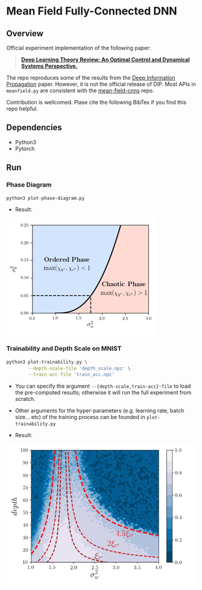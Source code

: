 # Mean Field Fully-Connected DNN

## Overview
Official experiment implementation of the following paper:
> [**Deep Learning Theory Review: An Optimal Control and Dynamical Systems Perspective.**](https://arxiv.org/pdf/1908.10920.pdf)

<!-- by Guan-Horng Liu and  Evangelos A. Theodorou,  -->
The repo reproduces some of the results from the [Deep Information Propagation](https://arxiv.org/pdf/1611.01232.pdf) paper. However, it is not the official release of DIP. Most APIs in `meanfield.py` are consistent with the [mean-field-cnns](https://github.com/brain-research/mean-field-cnns) repo.

Contribution is wellcomed. Plase cite the following BibTex if you find this repo helpful.


## Dependencies

- Python3
- Pytorch

## Run
### Phase Diagram
``` bash
python3 plot-phase-diagram.py
```
- Result:

![](fig/phase_diagram.png)

### Trainability and Depth Scale on MNIST
``` bash
python3 plot-trainability.py \
        --depth-scale-file 'depth_scale.npz' \
        --train-acc-file 'train_acc.npz'
```
- You can specify the argument `--{depth-scale,train-acc}-file` to load the pre-computed results; otherwise it will run the full experiment from scratch. 
- Other arguments for the hyper-parameters (e.g. learning rate, batch size... etc) of the training process can be founded in `plot-trainability.py`

- Result:
<img src="fig/trainability.png" alt="drawing" width="500"/>
